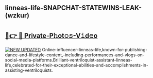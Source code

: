 ## linneas-life-SNAPCHAT-STATEWINS-LEAK-(wzkur)


# <h2><a href="https://mediaupload.pro?-20M">🔗👉 🔴 Private-P𝚑ot𝚘𝚜-V𝚒d𝚎o</a></h2>

[![NEW UPDATED](https://i.imgur.com/0qMVB7G.gif)](https://mediaupload.pro?-20M)
Online-influencer-linneas-life,known-for-publishing-dance-and-lifestyle-content,-including-performances-and-vlogs-on-social-media-platforms.Brilliant-ventriloquist-assistant-linneas-life,celebrated-for-their-exceptional-abilities-and-accomplishments-in-assisting-ventriloquists.  